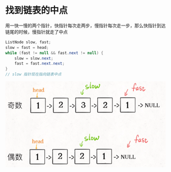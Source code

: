 # 找到链表的中点

用一快一慢的两个指针，快指针每次走两步，慢指针每次走一步，那么快指针到达链尾的时候，慢指针就走了中点

```java
ListNode slow, fast;
slow = fast = head;
while (fast != null && fast.next != null) {
    slow = slow.next;
    fast = fast.next.next;
}
// slow 指针现在指向链表中点
```

![](img/zd.png)
